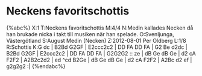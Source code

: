 # Neckens favoritschottis

{%abc%}
X:1
T:Neckens favoritschottis
M:4/4
N:Medin kallades Necken då han brukade nicka i takt till musiken när han spelade.
O:Svenljunga, Västergötland
S:August Medin (Necken)
Z:2012-08-01 Per Oldberg
L:1/8
R:Schottis
K:G
dc | B2Bd G2GF | E2ccc2c2 | DD FA DD FA | G2 Be d2dc | 
B2Bd G2GF | E2ccc2c2 | DD FA DD FA | G2G2G2 ::
ze | dB Ge dB Ge | d2 cA F2F2 | A2B2c2d2 | ed ^cd B2Ge | 
dB Ge dB Ge | d2 cA F2F2 | A2Bc d2 ef | g2g2g2 :| 
{%endabc%}
